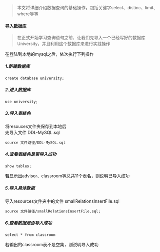 > 本文将详细介绍数据查询的基础操作，包括关键字select、distinc、limit、where等等

#### 导入数据库
> 在正式开始学习查询语句之前，让我们先导入一个已经写好的数据库University，并且利用这个数据库来进行实践操作  

在登陆到本地的mysql之后，依次执行下列操作
##### 1.新建数据库

```
create database university;
```

##### 2.进入数据库
```
use university;
```

##### 3.导入表结构
将resouces文件夹保存到本地后  
先导入文件 DDL-MySQL.sql
```
source 文件路径/DDL-MySQL.sql
```

##### 4.查看表结构是否导入成功
```
show tables;
```
若显示出advisor、classroom等总共11个表名，则说明已导入成功

##### 5.导入具体数据
导入resources文件夹中的文件 smallRelationsInsertFile.sql
```
source 文件路径/smallRelationsInsertFile.sql;
```
##### 6.查看数据是否导入成功
```
select * from classroom
```
若输出的classroom表不是空集，则说明导入成功